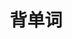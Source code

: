﻿---
id: 1890
title: "背单词"
weight: 1890
version: "0.8.7-1kylin4"
updateTime: "2023-11-22T15:26:48"
debName: "http://113.24.212.22:8090/upload/file/reciteword_0.8.7-1kylin4_loongarch64.deb"
debSize: "13.5 MB"
command: "reciteword -d"
---

